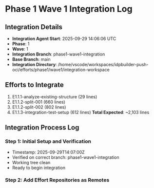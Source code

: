# Phase 1 Wave 1 Integration Log

## Integration Details
- **Integration Agent Start**: 2025-09-29 14:06:06 UTC
- **Phase**: 1
- **Wave**: 1
- **Integration Branch**: phase1-wave1-integration
- **Base Branch**: main
- **Integration Directory**: /home/vscode/workspaces/idpbuilder-push-oci/efforts/phase1/wave1/integration-workspace

## Efforts to Integrate
1. E1.1.1-analyze-existing-structure (29 lines)
2. E1.1.2-split-001 (660 lines)
3. E1.1.2-split-002 (802 lines)
4. E1.1.3-integration-test-setup (612 lines)
**Total Expected**: ~2,103 lines

## Integration Process Log

### Step 1: Initial Setup and Verification
- Timestamp: 2025-09-29T14:07:00Z
- Verified on correct branch: phase1-wave1-integration
- Working tree clean
- Ready to begin integration

### Step 2: Add Effort Repositories as Remotes